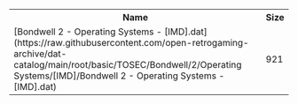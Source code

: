 <table>
<tr><th>Name</th><th>Size</th></tr>
<tr><td>[Bondwell 2 - Operating Systems - [IMD].dat](https://raw.githubusercontent.com/open-retrogaming-archive/dat-catalog/main/root/basic/TOSEC/Bondwell/2/Operating Systems/[IMD]/Bondwell 2 - Operating Systems - [IMD].dat)</td><td>921</td></tr>
</table>
